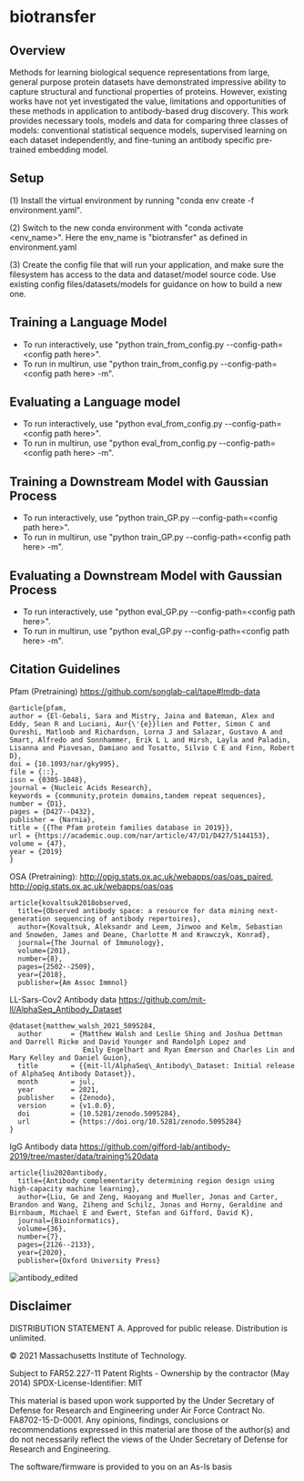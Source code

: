 # biotransfer

## Overview
Methods for learning biological sequence representations from large, general purpose protein datasets have demonstrated impressive ability to capture structural and functional properties of proteins. However, existing works have not yet investigated the value, limitations and opportunities of these methods in application to antibody-based drug discovery. This work provides necessary tools, models and data for comparing three classes of models: conventional statistical sequence models, supervised learning on each dataset independently, and fine-tuning an antibody specific pre-trained embedding model. 

## Setup
(1) Install the virtual environment by running "conda env create -f environment.yaml".  

(2) Switch to the new conda environment with "conda activate <env_name>". Here the env_name is "biotransfer" as defined in environment.yaml

(3) Create the config file that will run your application, and make sure the filesystem has access to the data and dataset/model source code. Use existing config files/datasets/models for guidance on how to build a new one. 

## Training a Language Model
- To run interactively, use "python train_from_config.py --config-path=\<config path here\>".  
- To run in multirun, use "python train_from_config.py --config-path=\<config path here\> -m".  
  
## Evaluating a Language model
- To run interactively, use "python eval_from_config.py --config-path=\<config path here\>".  
- To run in multirun, use "python eval_from_config.py --config-path=\<config path here\> -m". 

## Training a Downstream Model with Gaussian Process
- To run interactively, use "python train_GP.py --config-path=\<config path here\>".  
- To run in multirun, use "python train_GP.py --config-path=\<config path here\> -m". 

## Evaluating a Downstream Model with Gaussian Process
- To run interactively, use "python eval_GP.py --config-path=\<config path here\>".  
- To run in multirun, use "python eval_GP.py --config-path=\<config path here\> -m". 

## Citation Guidelines

Pfam (Pretraining) https://github.com/songlab-cal/tape#lmdb-data
```
@article{pfam,
author = {El-Gebali, Sara and Mistry, Jaina and Bateman, Alex and Eddy, Sean R and Luciani, Aur{\'{e}}lien and Potter, Simon C and Qureshi, Matloob and Richardson, Lorna J and Salazar, Gustavo A and Smart, Alfredo and Sonnhammer, Erik L L and Hirsh, Layla and Paladin, Lisanna and Piovesan, Damiano and Tosatto, Silvio C E and Finn, Robert D},
doi = {10.1093/nar/gky995},
file = {::},
issn = {0305-1048},
journal = {Nucleic Acids Research},
keywords = {community,protein domains,tandem repeat sequences},
number = {D1},
pages = {D427--D432},
publisher = {Narnia},
title = {{The Pfam protein families database in 2019}},
url = {https://academic.oup.com/nar/article/47/D1/D427/5144153},
volume = {47},
year = {2019}
}
```

OSA (Pretraining): http://opig.stats.ox.ac.uk/webapps/oas/oas_paired, http://opig.stats.ox.ac.uk/webapps/oas/oas
```
article{kovaltsuk2018observed,
  title={Observed antibody space: a resource for data mining next-generation sequencing of antibody repertoires},
  author={Kovaltsuk, Aleksandr and Leem, Jinwoo and Kelm, Sebastian and Snowden, James and Deane, Charlotte M and Krawczyk, Konrad},
  journal={The Journal of Immunology},
  volume={201},
  number={8},
  pages={2502--2509},
  year={2018},
  publisher={Am Assoc Immnol}
```

LL-Sars-Cov2 Antibody data https://github.com/mit-ll/AlphaSeq_Antibody_Dataset
```
@dataset{matthew_walsh_2021_5095284,
  author       = {Matthew Walsh and Leslie Shing and Joshua Dettman and Darrell Ricke and David Younger and Randolph Lopez and
                  Emily Engelhart and Ryan Emerson and Charles Lin and Mary Kelley and Daniel Guion},
  title        = {{mit-ll/AlphaSeq\_Antibody\_Dataset: Initial release of AlphaSeq Antibody Dataset}},
  month        = jul,
  year         = 2021,
  publisher    = {Zenodo},
  version      = {v1.0.0},
  doi          = {10.5281/zenodo.5095284},
  url          = {https://doi.org/10.5281/zenodo.5095284}
}
```

IgG Antibody data https://github.com/gifford-lab/antibody-2019/tree/master/data/training%20data
```
article{liu2020antibody,
  title={Antibody complementarity determining region design using high-capacity machine learning},
  author={Liu, Ge and Zeng, Haoyang and Mueller, Jonas and Carter, Brandon and Wang, Ziheng and Schilz, Jonas and Horny, Geraldine and Birnbaum, Michael E and Ewert, Stefan and Gifford, David K},
  journal={Bioinformatics},
  volume={36},
  number={7},
  pages={2126--2133},
  year={2020},
  publisher={Oxford University Press}
```
![antibody_edited](https://user-images.githubusercontent.com/7905155/132877614-f4dc6b6e-cdd4-4b8c-b872-e1434cb1d836.png)

## Disclaimer

DISTRIBUTION STATEMENT A. Approved for public release. Distribution is unlimited.

© 2021 Massachusetts Institute of Technology.

Subject to FAR52.227-11 Patent Rights - Ownership by the contractor (May 2014)
SPDX-License-Identifier: MIT

This material is based upon work supported by the Under Secretary of Defense for Research and Engineering under Air Force Contract No. FA8702-15-D-0001. Any opinions, findings, conclusions or recommendations expressed in this material are those of the author(s) and do not necessarily reflect the views of the Under Secretary of Defense for Research and Engineering.

The software/firmware is provided to you on an As-Is basis
